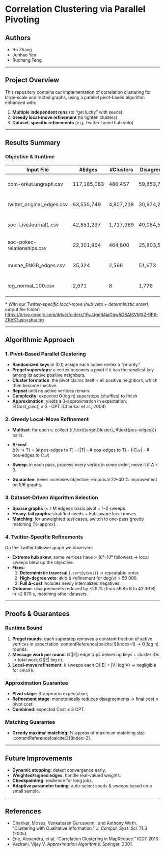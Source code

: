 # Correlation Clustering via Parallel Pivoting

## Authors

- Bo Zhang  
- Junhao Yan  
- Ruohang Feng  

---

## Project Overview

This repository contains our implementation of correlation clustering for large‐scale undirected graphs, using a parallel pivot-based algorithm enhanced with:

1. **Multiple independent runs** (to “get lucky” with seeds)  
2. **Greedy local-move refinement** (to tighten clusters)  
3. **Dataset-specific refinements** (e.g. Twitter-tuned hub veto)

---

## Results Summary

### Objective & Runtime

| Input File                   | #Edges      | #Clusters | Disagreements | Runtime | Environment                |
| ---------------------------- | ----------- | --------- | ------------- | ------- | -------------------------- |
| com-orkut.ungraph.csv        | 117,185,083 |  480,457      | 59,853,768,367           | 2873.851 s     | 1x2 n1-standard-4 CPUs|
| twitter\_original\_edges.csv | 63,555,749  | 4,807,218       | 30,974,248,888       |  3106.234s    | 1x4 n1-standard-4 CPUs|
| soc-LiveJournal1.csv         | 42,851,237  | 1,717,969       | 49,084,549           | 2294.387 s     | 1x2 n1-standard-4 CPUs |
| soc-pokec-relationships.csv  | 22,301,964  | 464,800       | 25,803,597           | 11147.959 s     | 1x2 n1-standard-4 CPUs |
| musae\_ENGB\_edges.csv       | 35,324      | 2,598       | 51,673           |  45.307s      | 1x2 n1-standard-4 CPUs |
| log\_normal\_100.csv         | 2,671       | 8       | 1,776           | 30.413s     | 1x2 n1-standard-4 CPUs |

\* *With our Twitter-specific local-move (hub veto + deterministic order).*  
output file folder: https://drive.google.com/drive/folders/1FyJJge94jaOqw5D8AISVMXZ-9PK-ZKnK?usp=sharing

---

## Algorithmic Approach

### 1. Pivot-Based Parallel Clustering

- **Randomized keys** in (0,1) assign each active vertex a “priority.”  
- **Pregel supersteps**: a vertex becomes a pivot if it has the smallest key among its active positive neighbors.  
- **Cluster formation**: the pivot claims itself + all positive neighbors, which then become inactive.  
- **Repeat** until no active vertices remain.  
- **Complexity**: expected O(log n) supersteps (shuffles) to finish
- **Approximation**: yields a 3-approximation in expectation:  
  E[Cost_pivot] ≤ 3 · OPT (Charikar et al., 2004)


### 2. Greedy Local-Move Refinement

- **Multiset**: for each v, collect \((\,\text{targetCluster},\;\#\text{pos-edges}\)) pairs.  
- **Δ-cost**  
  Δ(v → T) = (# pos-edges to T)
           - (|T| - # pos-edges to T)
           - (|C_v| - # pos-edges to C_v)

- **Sweep**: in each pass, process every vertex in some order, move it if Δ < 0.  
- **Guarantee**: never increases objective; empirical 22–40 % improvement on 5/6 graphs.  

### 3. Dataset-Driven Algorithm Selection

- **Sparse graphs** (< 1 M edges): basic pivot + 1–2 sweeps.  
- **Heavy-tail graphs**: stratified seeds + hub-aware local moves.  
- **Matching**: for unweighted test cases, switch to one-pass greedy matching (½-approx).  

### 4. Twitter-Specific Refinements

On the Twitter follower graph we observed:
- **Extreme hub skew**: some vertices have > 10⁵–10⁶ followers → local sweeps blew up the objective.
- **Fixes**:
  1. **Deterministic traversal** (`.sortByKey()`) → repeatable order.  
  2. **High-degree veto**: skip Δ-refinement for deg(v) > 50 000.  
  3. **Full Δ-cost** includes newly internalized negatives.  
- **Outcome**: disagreements reduced by ~29 % (from 59.85 B to 42.30 B) in ~2 870 s, matching other datasets.

---

## Proofs & Guarantees

### Runtime Bound

1. **Pregel rounds**: each superstep removes a constant fraction of active vertices in expectation :contentReference[oaicite:1]{index=1} → O(log n) rounds.  
2. **Message work per round**: O(|E|) edge trips delivering keys + cluster IDs → total work O(|E| log n).  
3. **Local-move refinement**: k sweeps each O(|E| + |V| log V) → negligible for small k.

### Approximation Guarantee

- **Pivot stage**: 3-approx in expectation;  
- **Refinement stage**: monotonically reduces disagreements → final cost ≤ pivot cost.  
- **Combined**: expected Cost ≤ 3 OPT.

### Matching Guarantee

- **Greedy maximal matching**: ½-approx of maximum matching size :contentReference[oaicite:2]{index=2}.

---

## Future Improvements

- **Dynamic stopping**: detect convergence early.  
- **Weighted/signed edges**: handle real-valued weights.  
- **Checkpointing**: resilience for long jobs.  
- **Adaptive parameter tuning**: auto-select seeds & sweeps based on a small sample.

---

## References

- Charikar, Moses, Venkatesan Guruswami, and Anthony Wirth. “Clustering with Qualitative Information.” *J. Comput. Syst. Sci.* 71.3 (2005).  
- Ene, Alexandru, et al. “Correlation Clustering in MapReduce.” *ICDT* 2016.  
- Vazirani, Vijay V. *Approximation Algorithms*. Springer, 2001.
